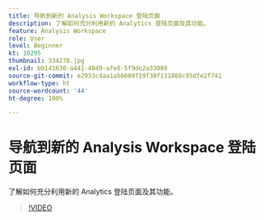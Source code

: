```yaml
---
title: 导航到新的 Analysis Workspace 登陆页面
description: 了解如何充分利用新的 Analytics 登陆页面及其功能。
feature: Analysis Workspace
role: User
level: Beginner
kt: 10295
thumbnail: 334278.jpg
exl-id: bb141630-a441-4049-afe0-5f9de2a33089
source-git-commit: e2933c4aa1a56609719f38f131888c95dfe2f741
workflow-type: ht
source-wordcount: '44'
ht-degree: 100%

---
```


# 导航到新的 Analysis Workspace 登陆页面

了解如何充分利用新的 Analytics 登陆页面及其功能。

>[!VIDEO](https://video.tv.adobe.com/v/334278/?quality=12&learn=on)
